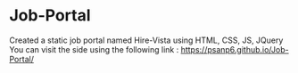# Job-Portal
Created a static job portal named Hire-Vista using HTML, CSS, JS, JQuery
You can visit the side using the following link : https://psanp6.github.io/Job-Portal/

